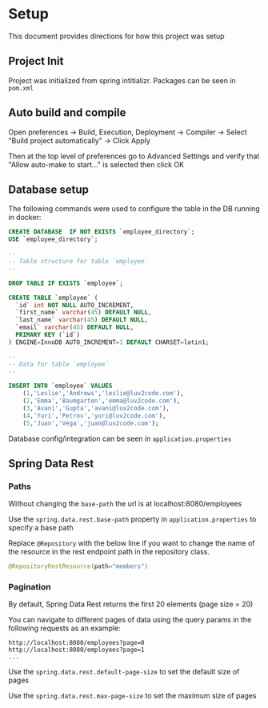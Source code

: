 # Setup
This document provides directions for how this project was setup

## Project Init
Project was initialized from spring intitializr. Packages can be seen in `pom.xml`

## Auto build and compile
Open preferences -> Build, Execution, Deployment -> Compiler -> Select "Build project automatically" -> Click Apply

Then at the top level of preferences go to Advanced Settings and verify that "Allow auto-make to start..." is selected then click OK

## Database setup
The following commands were used to configure the table in the DB running in docker:

```sql
CREATE DATABASE  IF NOT EXISTS `employee_directory`;
USE `employee_directory`;

--
-- Table structure for table `employee`
--

DROP TABLE IF EXISTS `employee`;

CREATE TABLE `employee` (
  `id` int NOT NULL AUTO_INCREMENT,
  `first_name` varchar(45) DEFAULT NULL,
  `last_name` varchar(45) DEFAULT NULL,
  `email` varchar(45) DEFAULT NULL,
  PRIMARY KEY (`id`)
) ENGINE=InnoDB AUTO_INCREMENT=1 DEFAULT CHARSET=latin1;

--
-- Data for table `employee`
--

INSERT INTO `employee` VALUES 
	(1,'Leslie','Andrews','leslie@luv2code.com'),
	(2,'Emma','Baumgarten','emma@luv2code.com'),
	(3,'Avani','Gupta','avani@luv2code.com'),
	(4,'Yuri','Petrov','yuri@luv2code.com'),
	(5,'Juan','Vega','juan@luv2code.com');

```

Database config/integration can be seen in `application.properties`


## Spring Data Rest 

### Paths
Without changing the `base-path` the url is at localhost:8080/employees

Use the `spring.data.rest.base-path` property in `application.properties` to specify a base path

Replace `@Repository` with the below line if you want to change the name of the resource in the rest endpoint path in the repository class.
```java
@RepositoryRestResource(path="members")
```

### Pagination
By default, Spring Data Rest returns the first 20 elements (page size = 20)

You can navigate to different pages of data using the query params in the following requests as an example:
```
http://localhost:8080/employees?page=0
http://localhost:8080/employees?page=1
...
```

Use the `spring.data.rest.default-page-size` to set the default size of pages

Use the `spring.data.rest.max-page-size` to set the maximum size of pages

